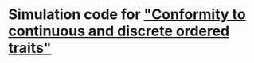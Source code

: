 # Simulation code for ["Conformity to continuous and discrete ordered traits"](https://www.pnas.org/doi/full/10.1073/pnas.2417078122)

